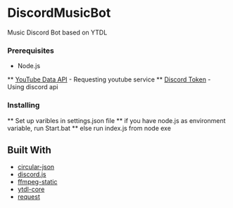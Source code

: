 # DiscordMusicBot

Music Discord Bot based on YTDL


### Prerequisites

* Node.js

** [YouTube Data API](https://developers.google.com/youtube/v3/) - Requesting youtube service
** [Discord Token](https://discordapp.com/developers/applications/) - Using discord api


### Installing

** Set up varibles in settings.json file
** if you have node.js as environment variable, run Start.bat
** else run index.js from node exe


## Built With

* [circular-json](https://www.npmjs.com/package/circular-json)
* [discord.js](https://discord.js.org/#/)
* [ffmpeg-static](https://ffmpeg.org/)
* [ytdl-core](https://www.npmjs.com/package/ytdl-core)
* [request](https://github.com/request/request)

